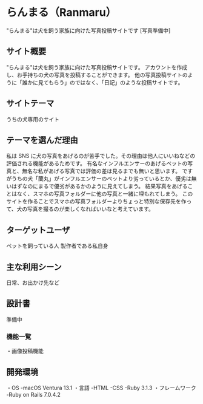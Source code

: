 # らんまる（Ranmaru）

"らんまる"は犬を飼う家族に向けた写真投稿サイトです
[写真準備中]

## サイト概要

"らんまる"は犬を飼う家族に向けた写真投稿サイトです。
アカウントを作成し、お手持ちの犬の写真を投稿することができます。
他の写真投稿サイトのように「誰かに見てもらう」のではなく、「日記」のような投稿サイトです。

## サイトテーマ

うちの犬専用のサイト

## テーマを選んだ理由

私は SNS に犬の写真をあげるのが苦手でした。その理由は他人にいいねなどの評価される機能があるためです。
有名なインフルエンサーのあげるペットの写真と、無名な私があげる写真では評価の差は見るまでも無いと思います。
ですがうちの犬「蘭丸」がインフルエンサーのペットより劣っているとか、優劣は無いはずなのにまるで優劣があるかのように見えてしまう。
結果写真をあげることはなく、スマホの写真フォルダーに他の写真と一緒に埋もれてしまう。
このサイトを作ることでスマホの写真フォルダーよりちょっと特別な保存先を作って、犬の写真を撮るのが楽しくなればいいなと考えています。

## ターゲットユーザ

ペットを飼っている人
製作者である私自身

## 主な利用シーン

日常、お出かけ先など

## 設計書

準備中

### 機能一覧

・画像投稿機能

## 開発環境

・OS
-macOS Ventura 13.1
・言語
-HTML
-CSS
-Ruby 3.1.3
・フレームワーク
-Ruby on Rails 7.0.4.2
